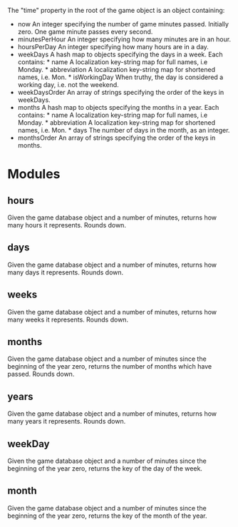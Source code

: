The "time" property in the root of the game object is an object containing:

- now
	An integer specifying the number of game minutes passed.
	Initially zero.
	One game minute passes every second.
- minutesPerHour
	An integer specifying how many minutes are in an hour.
- hoursPerDay
	An integer specifying how many hours are in a day.
- weekDays
	A hash map to objects specifying the days in a week.
	Each contains:
		* name
			A localization key-string map for full names, i.e Monday.
		* abbreviation
			A localization key-string map for shortened names, i.e. Mon.
		* isWorkingDay
			When truthy, the day is considered a working day, i.e. not the weekend.
- weekDaysOrder
	An array of strings specifying the order of the keys in weekDays.
- months
	A hash map to objects specifying the months in a year.
	Each contains:
		* name
			A localization key-string map for full names, i.e Monday.
		* abbreviation
			A localization key-string map for shortened names, i.e. Mon.
		* days
			The number of days in the month, as an integer.
- monthsOrder
	An array of strings specifying the order of the keys in months.

# Modules

## hours

Given the game database object and a number of minutes, returns how many hours it represents.
Rounds down.

## days

Given the game database object and a number of minutes, returns how many days it represents.
Rounds down.

## weeks

Given the game database object and a number of minutes, returns how many weeks it represents.
Rounds down.

## months

Given the game database object and a number of minutes since the beginning of the year zero, returns the number of months which have passed.
Rounds down.

## years

Given the game database object and a number of minutes, returns how many years it represents.
Rounds down.

## weekDay

Given the game database object and a number of minutes since the beginning of the year zero, returns the key of the day of the week.

## month

Given the game database object and a number of minutes since the beginning of the year zero, returns the key of the month of the year.
